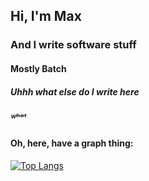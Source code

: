 ## Hi, I'm Max
### And I write software stuff
#### Mostly Batch
##### Uhhh what else do I write here
##### ᵂʰᵃᵗ
###
#### Oh, here, have a graph thing:
[![Top Langs](https://github-readme-stats.vercel.app/api/top-langs/?username=Maxwell-Fisher&layout=donut&theme=panda&count_private=true&langs_count=16)](https://www.maxwellcrafter.com)
